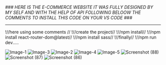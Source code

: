 *#*#*# HERE IS THE E-COMMERCE WEBSITE IT WAS FULLY DESIGNED BY MY SELF AND WITH THE HELP OF API FOLLOWING BELOOW THE COMMENTS TO INSTALL THIS CODE ON YOUR VS CODE #*#*#*

-------------------------------------------------------------------------------------------------------------------------------------------------------------------------


!//here using some comments //
!//create the project//
!//npm install//
!//npm install react-router-dom@latest//
!//npm install sass//
!//finally//
!//npm run dev.....


![Image-1](https://github.com/user-attachments/assets/a32bd5e3-bace-4f9b-9ff1-490aeb5a1556)
![Image-3](https://github.com/user-attachments/assets/f557a413-5dfd-400a-9ac6-56caf8c78fc0)
![Image-2](https://github.com/user-attachments/assets/07e00de3-96c3-4355-8cae-25ba7bce5bb5)
![Image-4](https://github.com/user-attachments/assets/151a4045-b7f3-4de7-80fa-bd2946df4e35)
![Image-5](https://github.com/user-attachments/assets/8bd5ecdf-fcea-4b79-af41-7cbd201c4c17)
![Screenshot (88)](https://github.com/user-attachments/assets/98b2e34d-363d-4a82-8fee-1c78a78e6651)
![Screenshot (87)](https://github.com/user-attachments/assets/0523fade-cd48-400c-9075-b199678bec90)
![Screenshot (86)](https://github.com/user-attachments/assets/ca962f1a-9653-440f-9a6e-42a6c8bc9e7e)




